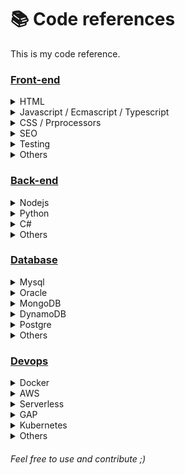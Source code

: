 # 📚 Code references
This is my code reference.

### [Front-end](/frontend)
  
<details>
  <summary>HTML</summary>

  * [`View All`](/frontend/html)
</details>

<details>
<summary>Javascript / Ecmascript / Typescript</summary>

* [`View All`](/frontend/js)
</details>

<details>
<summary>CSS / Prprocessors</summary>

* [`View All`](/frontend/css)
</details>  

<details>
  <summary>SEO</summary>

* [`View All`](/frontend/seo)
</details>  

<details>
  <summary>Testing</summary>

* [`View All`](/frontend/testing)
</details>  

<details>
  <summary>Others</summary>  

* [`View All`](/frontend/others)
</details>  

### [Back-end](/backend)

<details>
<summary>Nodejs</summary>

* [`View All`](/backend/nodejs)
</details>

<details>
<summary>Python</summary>

* [`View All`](/backend/python)
</details>

<details>
<summary>C#</summary>

* [`View All`](/backend/csharp)
</details>

<details>
<summary>Others</summary>

* [`View All`](/backend/others)
</details>

### [Database](/database)

<details>
<summary>Mysql</summary>

* [`View All`](/database/mysql/)
</details>

<details>
<summary>Oracle</summary>

* [`View All`](/database/oracle)
</details>

<details>
<summary>MongoDB</summary>

* [`View All`](/database/mongodb)
</details>

<details>
<summary>DynamoDB</summary>

* [`View All`](/database/dynamodb)
</details>

<details>
<summary>Postgre</summary>

* [`View All`](/database/postgre)
</details>

<details>
<summary>Others</summary>

* [`View All`](/database/others)
</details>

### [Devops](/devops)

<details>
<summary>Docker</summary>

* [`View All`](/devops/docker)
</details>

<details>
<summary>AWS</summary>

* [`View All`](/devops/aws)
</details>

<details>
<summary>Serverless</summary>

* [`View All`](/devops/serverless)
</details>

<details>
<summary>GAP</summary>

* [`View All`](/devops/gap)
</details>

<details>
<summary>Kubernetes</summary>

* [`View All`](/devops/kubernetes)
</details>

<details>
<summary>Others</summary>

* [`View All`](/devops/others)
</details>

###### Feel free to use and contribute ;)
